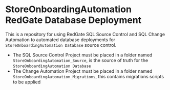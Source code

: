 # StoreOnboardingAutomation RedGate Database Deployment

This is a repository for using RedGate SQL Source Control and SQL Change Automation to
automated database deployments for `StoreOnboardingAutomation Database` source control.

- The SQL Source Control Project must be placed in a folder named `StoreOnboardingAutomation_Source`, is the source of truth for the `StoreOnboardingAutomation Database`
- The Change Automation Project must be placed in a folder named `StoreOnboardingAutomation_Migrations`, this contains migrations scripts to be applied
